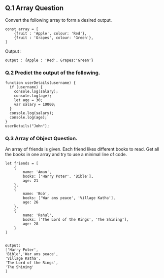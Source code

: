 ## Q.1 Array Question

Convert the following array to form a desired output.

```
const array = [
    {fruit : 'Apple', colour: 'Red'},
    {fruit : 'Grapes', colour: 'Green'},
]
```

Output :

```
output : {Apple : 'Red', Grapes:'Green'}
```

### Q.2 Predict the output of the following.

```
function userDetails(username) {
  if (username) {
    console.log(salary);
    console.log(age);
    let age = 30;
    var salary = 10000;
  }
  console.log(salary);
  console.log(age);
}
userDetails("John");
```

### Q.3 Array of Object Question.

 An array of friends is given. Each friend likes different books to read. Get all the books in one array and try to use a minimal line of code.
```
let friends = [
    {
        name: 'Aman',
        books: ['Harry Poter', 'Bible'],
        age: 21
    },
    {
        name: 'Bob',
        books: ['War ans peace', 'Village Katha'],
        age: 26
    },
    {
        name: 'Rahul',
        books: ['The Lord of the Rings', 'The Shining'],
        age: 28
    }
]


output:
['Harry Poter', 
'Bible','War ans peace', 
'Village Katha',
'The Lord of the Rings', 
'The Shining'
]
```
